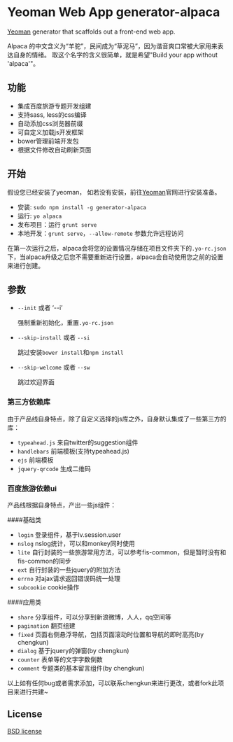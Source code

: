 # Yeoman Web App generator-alpaca

[Yeoman](http://yeoman.io) generator that scaffolds out a front-end web app.


Alpaca 的中文含义为“羊驼”，民间成为“草泥马”，因为谐音爽口常被大家用来表达自身的情绪。
取这个名字的含义很简单，就是希望"Build your app without 'alpaca'"。

## 功能

* 集成百度旅游专题开发组建
* 支持sass, less的css编译
* 自动添加css浏览器前缀
* 可自定义加载js开发框架
* bower管理前端开发包
* 根据文件修改自动刷新页面


## 开始

假设您已经安装了yeoman， 如若没有安装，前往[Yeoman](http://yeoman.io)官网进行安装准备。

- 安装: `sudo npm install -g generator-alpaca`
- 运行: `yo alpaca`
- 发布项目：运行 `grunt serve`
- 本地开发：`grunt serve`，`--allow-remote` 参数允许远程访问

在第一次运行之后，alpaca会将您的设置情况存储在项目文件夹下的`.yo-rc.json`下，当alpaca升级之后您不需要重新进行设置，alpaca会自动使用您之前的设置来进行创建。

## 参数

* `--init` 或者 ‘--i’

	强制重新初始化，重置`.yo-rc.json`

* `--skip-install` 或者 `--si`

	跳过安装`bower install`和`npm install`

* `--skip-welcome` 或者 `--sw`

	跳过欢迎界面


### 第三方依赖库

由于产品线自身特点，除了自定义选择的js库之外，自身默认集成了一些第三方的库：

- `typeahead.js`	来自twitter的suggestion组件
- `handlebars`		前端模板(支持typeahead.js)
- `ejs`				前端模板
- `jquery-qrcode`	生成二维码


### 百度旅游依赖ui

产品线根据自身特点，产出一些js组件：

####基础类
- `login`		登录组件，基于lv.session.user
- `nslog`		nslog统计，可以和monkey同时使用
- `lite`		自行封装的一些旅游常用方法，可以参考fis-common，但是暂时没有和fis-common的同步
- `ext`			自行封装的一些jquery的附加方法
- `errno`		对ajax请求返回错误码统一处理
- `subcookie`	cookie操作

####应用类
- `share`		分享组件，可以分享到新浪微博，人人，qq空间等
- `pagination`	翻页组建
- `fixed`		页面右侧悬浮导航，包括页面滚动时位置和导航的即时高亮(by chengkun)
- `dialog`		基于jquery的弹窗(by chengkun)
- `counter`		表单等的文字字数倒数
- `comment`		专题类的基本留言组件(by chengkun)

以上如有任何bug或者需求添加，可以联系chengkun来进行更改，或者fork此项目来进行共建~


## License

[BSD license](http://opensource.org/licenses/bsd-license.php)
